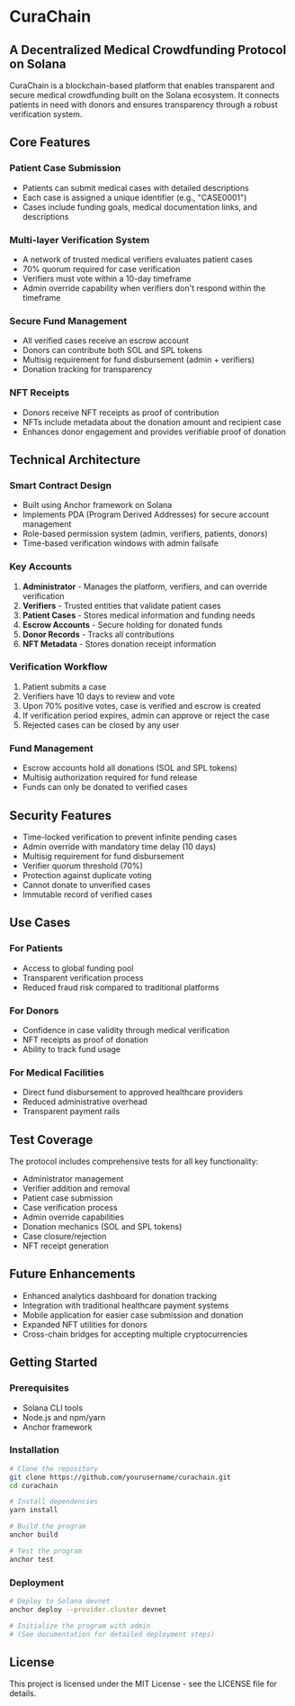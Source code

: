 # CuraChain

## A Decentralized Medical Crowdfunding Protocol on Solana

CuraChain is a blockchain-based platform that enables transparent and secure medical crowdfunding built on the Solana ecosystem. It connects patients in need with donors and ensures transparency through a robust verification system.

## Core Features

### Patient Case Submission
- Patients can submit medical cases with detailed descriptions
- Each case is assigned a unique identifier (e.g., "CASE0001")
- Cases include funding goals, medical documentation links, and descriptions

### Multi-layer Verification System
- A network of trusted medical verifiers evaluates patient cases
- 70% quorum required for case verification
- Verifiers must vote within a 10-day timeframe
- Admin override capability when verifiers don't respond within the timeframe

### Secure Fund Management
- All verified cases receive an escrow account
- Donors can contribute both SOL and SPL tokens
- Multisig requirement for fund disbursement (admin + verifiers)
- Donation tracking for transparency

### NFT Receipts
- Donors receive NFT receipts as proof of contribution
- NFTs include metadata about the donation amount and recipient case
- Enhances donor engagement and provides verifiable proof of donation

## Technical Architecture

### Smart Contract Design
- Built using Anchor framework on Solana
- Implements PDA (Program Derived Addresses) for secure account management
- Role-based permission system (admin, verifiers, patients, donors)
- Time-based verification windows with admin failsafe

### Key Accounts
1. **Administrator** - Manages the platform, verifiers, and can override verification
2. **Verifiers** - Trusted entities that validate patient cases
3. **Patient Cases** - Stores medical information and funding needs
4. **Escrow Accounts** - Secure holding for donated funds
5. **Donor Records** - Tracks all contributions
6. **NFT Metadata** - Stores donation receipt information

### Verification Workflow
1. Patient submits a case
2. Verifiers have 10 days to review and vote
3. Upon 70% positive votes, case is verified and escrow is created
4. If verification period expires, admin can approve or reject the case
5. Rejected cases can be closed by any user

### Fund Management
- Escrow accounts hold all donations (SOL and SPL tokens)
- Multisig authorization required for fund release
- Funds can only be donated to verified cases

## Security Features

- Time-locked verification to prevent infinite pending cases
- Admin override with mandatory time delay (10 days)
- Multisig requirement for fund disbursement
- Verifier quorum threshold (70%)
- Protection against duplicate voting
- Cannot donate to unverified cases
- Immutable record of verified cases

## Use Cases

### For Patients
- Access to global funding pool
- Transparent verification process
- Reduced fraud risk compared to traditional platforms

### For Donors
- Confidence in case validity through medical verification
- NFT receipts as proof of donation
- Ability to track fund usage

### For Medical Facilities
- Direct fund disbursement to approved healthcare providers
- Reduced administrative overhead
- Transparent payment rails

## Test Coverage

The protocol includes comprehensive tests for all key functionality:
- Administrator management
- Verifier addition and removal
- Patient case submission
- Case verification process
- Admin override capabilities
- Donation mechanics (SOL and SPL tokens)
- Case closure/rejection
- NFT receipt generation

## Future Enhancements

- Enhanced analytics dashboard for donation tracking
- Integration with traditional healthcare payment systems
- Mobile application for easier case submission and donation
- Expanded NFT utilities for donors
- Cross-chain bridges for accepting multiple cryptocurrencies

## Getting Started

### Prerequisites
- Solana CLI tools
- Node.js and npm/yarn
- Anchor framework

### Installation

```bash
# Clone the repository
git clone https://github.com/yourusername/curachain.git
cd curachain

# Install dependencies
yarn install

# Build the program
anchor build

# Test the program
anchor test
```

### Deployment

```bash
# Deploy to Solana devnet
anchor deploy --provider.cluster devnet

# Initialize the program with admin
# (See documentation for detailed deployment steps)
```

## License

This project is licensed under the MIT License - see the LICENSE file for details. 
